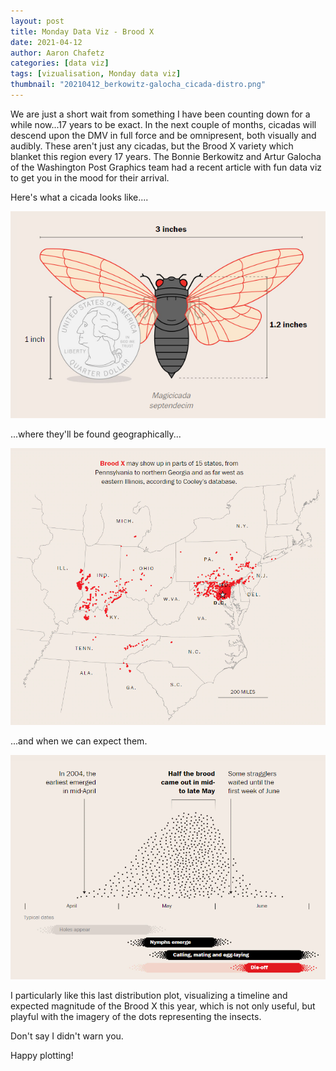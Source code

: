 ```yaml
---
layout: post
title: Monday Data Viz - Brood X
date: 2021-04-12
author: Aaron Chafetz
categories: [data viz]
tags: [vizualisation, Monday data viz]
thumbnail: "20210412_berkowitz-galocha_cicada-distro.png"
---
```


We are just a short wait from something I have been counting down for a while now...17 years to be exact. In the next couple of months, cicadas will descend upon the DMV in full force and be omnipresent, both visually and audibly. These aren't just any cicadas, but the Brood X variety which blanket this region every 17 years. The Bonnie Berkowitz and Artur Galocha of the Washington Post Graphics team had a recent article with fun data viz to get you in the mood for their arrival.

Here's what a cicada looks like....

![cicada](/assets/img/posts/20210412_berkowitz-galocha_cicada.png)


...where they'll be found geographically...

![cicada map](/assets/img/posts/20210412_berkowitz-galocha_cicada-map.png)

...and when we can expect them.

![cicada distribution](/assets/img/posts/20210412_berkowitz-galocha_cicada-distro.png)

I particularly like this last distribution plot, visualizing a timeline and expected magnitude of the Brood X this year, which is not only useful, but playful with the imagery of the dots representing the insects.

Don't say I didn't warn you.

Happy plotting!